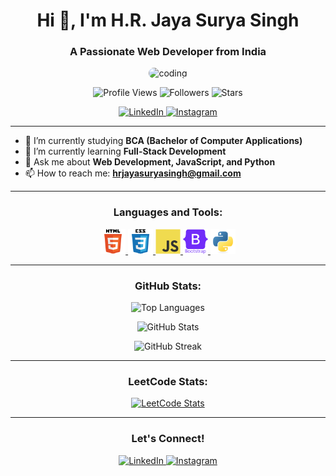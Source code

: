 <h1 align="center">Hi 👋, I'm H.R. Jaya Surya Singh</h1>
<h3 align="center">A Passionate Web Developer from India</h3>

<p align="center">
  <img src="https://miro.medium.com/v2/resize:fit:1358/1*kIacWWXjfYBFXqIXhIuCXQ.gif" alt="coding" width="350" style="border-radius:10px;"/>
</p>

<p align="center">
  <img src="https://komarev.com/ghpvc/?username=hrjayasuryasingh9&label=Profile%20views&color=0e75b6&style=flat" alt="Profile Views" />
  <img src="https://img.shields.io/github/followers/hrjayasuryasingh9?label=Followers" alt="Followers" />
  <img src="https://img.shields.io/github/stars/hrjayasuryasingh9?label=Stars" alt="Stars" />
</p>

<p align="center">
  <a href="https://www.linkedin.com/in/hr-jaya-surya-singh-42693927b/" target="blank">
    <img src="https://img.shields.io/badge/LinkedIn-%230077B5.svg?style=for-the-badge&logo=linkedin&logoColor=white" alt="LinkedIn"/>
  </a>
  <a href="https://instagram.com/___iam_surya" target="blank">
    <img src="https://img.shields.io/badge/Instagram-%23E4405F.svg?style=for-the-badge&logo=instagram&logoColor=white" alt="Instagram"/>
  </a>
</p>

---

- 🔭 I’m currently studying **BCA (Bachelor of Computer Applications)**
- 🌱 I’m currently learning **Full-Stack Development**
- 💬 Ask me about **Web Development, JavaScript, and Python**
- 📫 How to reach me: **hrjayasuryasingh@gmail.com**

---

<h3 align="center">Languages and Tools:</h3>
<p align="center">
  <a href="https://developer.mozilla.org/en-US/docs/Web/HTML" target="_blank" rel="noreferrer">
    <img src="https://raw.githubusercontent.com/devicons/devicon/master/icons/html5/html5-original-wordmark.svg" alt="HTML5" width="40" height="40"/>
  </a>
  <a href="https://www.w3schools.com/css/" target="_blank" rel="noreferrer">
    <img src="https://raw.githubusercontent.com/devicons/devicon/master/icons/css3/css3-original-wordmark.svg" alt="CSS3" width="40" height="40"/>
  </a>
  <a href="https://developer.mozilla.org/en-US/docs/Web/JavaScript" target="_blank" rel="noreferrer">
    <img src="https://raw.githubusercontent.com/devicons/devicon/master/icons/javascript/javascript-original.svg" alt="JavaScript" width="40" height="40"/>
  </a>
  <a href="https://getbootstrap.com" target="_blank" rel="noreferrer">
    <img src="https://raw.githubusercontent.com/devicons/devicon/master/icons/bootstrap/bootstrap-plain-wordmark.svg" alt="Bootstrap" width="40" height="40"/>
  </a>
  <a href="https://www.python.org" target="_blank" rel="noreferrer">
    <img src="https://raw.githubusercontent.com/devicons/devicon/master/icons/python/python-original.svg" alt="Python" width="40" height="40"/>
  </a>
</p>

---

<h3 align="center">GitHub Stats:</h3>
<p align="center">
  <img src="https://github-readme-stats.vercel.app/api/top-langs?username=hrjayasuryasingh9&show_icons=true&locale=en&layout=compact&theme=radical" alt="Top Languages" />
</p>
<p align="center">
  <img src="https://github-readme-stats.vercel.app/api?username=hrjayasuryasingh9&show_icons=true&locale=en&theme=radical" alt="GitHub Stats" />
</p>
<p align="center">
  <img src="https://github-readme-streak-stats.herokuapp.com/?user=hrjayasuryasingh9&theme=radical" alt="GitHub Streak" />
</p>

---

<h3 align="center">LeetCode Stats:</h3>
<p align="center">
  <a href="https://leetcode.com/HR_Jaya_Surya_Singh/" target="blank">
    <img src="https://leetcode-stats-api.herokuapp.com/HR_Jaya_Surya_Singh" alt="LeetCode Stats" />
  </a>
</p>

---

<h3 align="center">Let's Connect!</h3>
<p align="center">
  <a href="https://www.linkedin.com/in/hr-jaya-surya-singh-42693927b/" target="blank">
    <img src="https://img.shields.io/badge/LinkedIn-%230077B5.svg?style=for-the-badge&logo=linkedin&logoColor=white" alt="LinkedIn"/>
  </a>
  <a href="https://instagram.com/___iam_surya" target="blank">
    <img src="https://img.shields.io/badge/Instagram-%23E4405F.svg?style=for-the-badge&logo=instagram&logoColor=white" alt="Instagram"/>
  </a>
</p>
